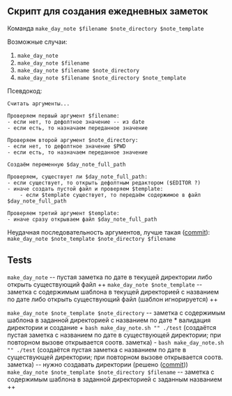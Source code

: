 ## Скрипт для создания ежедневных заметок

Команда `make_day_note $filename $note_directory $note_template`

Возможные случаи:
1. `make_day_note`
2. `make_day_note $filename`
3. `make_day_note $filename $note_directory`
4. `make_day_note $filename $note_directory $note_template`

Псевдокод:
```
Считать аргументы...

Проверяем первый аргумент $filename:
- если нет, то дефолтное значение -- из date
- если есть, то назначаем переданное значение

Проверяем второй аргумент $note_directory:
- если нет, то дефолтное значение $PWD
- если есть, то назначаем переданное значение

Создаём переменную $day_note_full_path

Проверяем, существует ли $day_note_full_path:
- если существует, то открыть дефолтным редактором ($EDITOR ?)
- иначе создать пустой файл и проверяем $template:
    - если $template существует, то передаём содержимое в файл $day_note_full_path

Проверяем третий аргумент $template:
- иначе сразу открываем файл $day_note_full_path
```

Неудачная последовательность аргументов, лучше такая ([commit](https://github.com/DanilTsygolnik/automate_drudgery/commit/a616f5c1660d21a31b90eb05f0d3d7a053b28dac)):    
`make_day_note $note_template $note_directory $filename`


## Tests

`make_day_note` -- пустая заметка по дате в текущей директории либо открыть существующий файл ++
`make_day_note $note_template` -- заметка с содержимым шаблона в текущей директорией с названием по дате либо открыть существующий файл (шаблон игнорируется) ++

`make_day_note $note_template $note_directory` -- заметка с содержимым шаблона в заданной директорией с названием по дате \* валидация директории и создание
    + `bash make_day_note.sh "" ./test` (создаётся пустая заметка с названием по дате в существующей директории; при повторном вызове открывается соотв. заметка)
    - `bash make_day_note.sh "" ./test` (создаётся пустая заметка с названием по дате в существующей директории; при повторном вызове открывается соотв. заметка) -- нужно создавать директории (решено ([commit](https://github.com/DanilTsygolnik/automate_drudgery/commit/8b74e0e8ffc5ae59599d389b8167086ace321e1c))) 
`make_day_note $note_template $note_directory $filename` -- заметка с содержимым шаблона в заданной директорией с заданным названием ++
